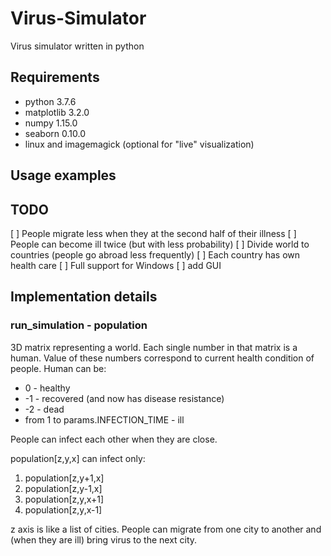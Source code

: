 # Virus-Simulator
Virus simulator written in python

## Requirements
+ python 3.7.6
+ matplotlib 3.2.0
+ numpy 1.15.0
+ seaborn 0.10.0
+ linux and imagemagick (optional for "live" visualization)

## Usage examples

## TODO
[ ] People migrate less when they at the second half of their illness
[ ] People can become ill twice (but with less probability)
[ ] Divide world to countries (people go abroad less frequently)
[ ] Each country has own health care
[ ] Full support for Windows
[ ] add GUI

## Implementation details
### run_simulation - population
3D matrix representing a world.
Each single number in that matrix is a human.
Value of these numbers correspond to 
current health condition of people.
Human can be:

+ 0 - healthy
+ -1 - recovered (and now has disease resistance)
+ -2 - dead
+ from 1 to params.INFECTION_TIME - ill

People can infect each other when they are close.

population[z,y,x] can infect only:

1. population[z,y+1,x]
2. population[z,y-1,x]
3. population[z,y,x+1]
4. population[z,y,x-1]

z axis is like a list of cities. People can migrate from
one city to another and (when they are ill) bring virus 
to the next city.

